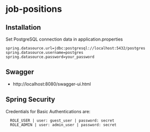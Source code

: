 # job-positions

## Installation
Set PostgreSQL connection data in application.properties
```
spring.datasource.url=jdbc:postgresql://localhost:5432/postgres
spring.datasource.username=postgres
spring.datasource.password=your_password
```

## Swagger
- http://localhost:8080/swagger-ui.html

## Spring Security
 Credentials for Basic Authentications are:
 
      ROLE_USER | user: guest_user | password: secret
      ROLE_ADMIN | user: admin_user | password: secret